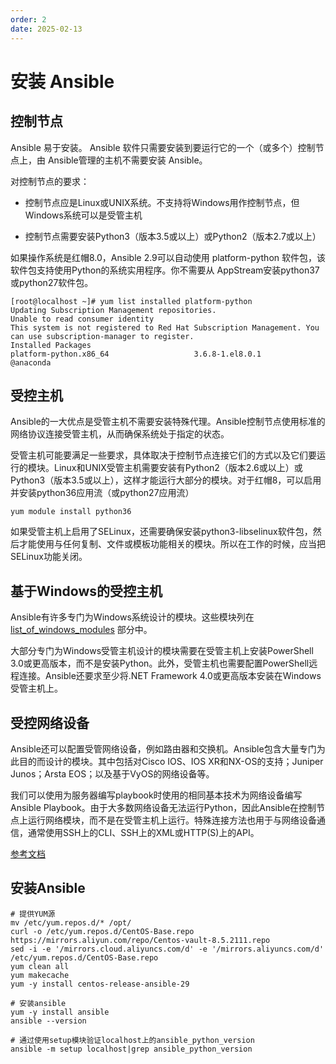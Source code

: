 ```yaml
---
order: 2
date: 2025-02-13
---
```


# 安装 Ansible

## 控制节点

Ansible 易于安装。 Ansible 软件只需要安装到要运行它的一个（或多个）控制节点上，由 Ansible管理的主机不需要安装 Ansible。

对控制节点的要求：

- 控制节点应是Linux或UNIX系统。不支持将Windows用作控制节点，但Windows系统可以是受管主机

- 控制节点需要安装Python3（版本3.5或以上）或Python2（版本2.7或以上）

如果操作系统是红帽8.0，Ansible 2.9可以自动使用 platform-python 软件包，该软件包支持使用Python的系统实用程序。你不需要从 AppStream安装python37或python27软件包。

```shell
[root@localhost ~]# yum list installed platform-python
Updating Subscription Management repositories.
Unable to read consumer identity
This system is not registered to Red Hat Subscription Management. You can use subscription-manager to register.
Installed Packages
platform-python.x86_64                   3.6.8-1.el8.0.1                    @anaconda
```

## 受控主机

Ansible的一大优点是受管主机不需要安装特殊代理。Ansible控制节点使用标准的网络协议连接受管主机，从而确保系统处于指定的状态。

受管主机可能要满足一些要求，具体取决于控制节点连接它们的方式以及它们要运行的模块。Linux和UNIX受管主机需要安装有Python2（版本2.6或以上）或Python3（版本3.5或以上），这样才能运行大部分的模块。对于红帽8，可以启用并安装python36应用流（或python27应用流）

```shell
yum module install python36
```

如果受管主机上启用了SELinux，还需要确保安装python3-libselinux软件包，然后才能使用与任何复制、文件或模板功能相关的模块。所以在工作的时候，应当把SELinux功能关闭。

## 基于Windows的受控主机

Ansible有许多专门为Windows系统设计的模块。这些模块列在 [list_of_windows_modules](https://docs.ansible.com/ansible/latest/modules/list_of_windows_modules.html)  部分中。

大部分专门为Windows受管主机设计的模块需要在受管主机上安装PowerShell 3.0或更高版本，而不是安装Python。此外，受管主机也需要配置PowerShell远程连接。Ansible还要求至少将.NET Framework 4.0或更高版本安装在Windows受管主机上。

## 受控网络设备

Ansible还可以配置受管网络设备，例如路由器和交换机。Ansible包含大量专门为此目的而设计的模块。其中包括对Cisco IOS、IOS XR和NX-OS的支持；Juniper Junos；Arsta EOS；以及基于VyOS的网络设备等。

我们可以使用为服务器编写playbook时使用的相同基本技术为网络设备编写Ansible Playbook。由于大多数网络设备无法运行Python，因此Ansible在控制节点上运行网络模块，而不是在受管主机上运行。特殊连接方法也用于与网络设备通信，通常使用SSH上的CLI、SSH上的XML或HTTP(S)上的API。

[参考文档](https://docs.ansible.com/ansible/latest/modules/list_of_network_modules.html)

## 安装Ansible

```shell
# 提供YUM源
mv /etc/yum.repos.d/* /opt/
curl -o /etc/yum.repos.d/CentOS-Base.repo https://mirrors.aliyun.com/repo/Centos-vault-8.5.2111.repo
sed -i -e '/mirrors.cloud.aliyuncs.com/d' -e '/mirrors.aliyuncs.com/d' /etc/yum.repos.d/CentOS-Base.repo
yum clean all
yum makecache
yum -y install centos-release-ansible-29

# 安装ansible
yum -y install ansible
ansible --version

# 通过使用setup模块验证localhost上的ansible_python_version
ansible -m setup localhost|grep ansible_python_version
```

